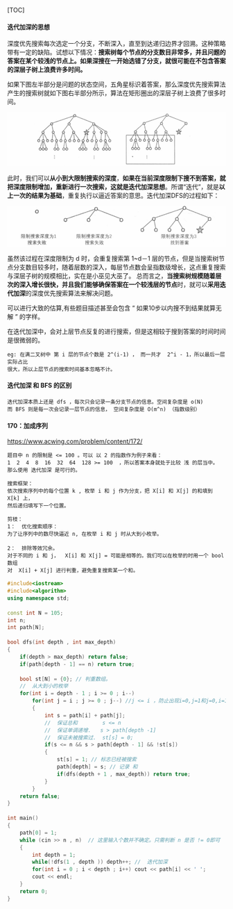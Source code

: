 [TOC]

#### **迭代加深的思想**

深度优先搜索每次选定一个分支，不断深入，直至到达递归边界才回溯。这种策略带有一定的缺陷。试想以下情况：**搜索树每个节点的分支数目非常多，并且问题的答案在某个较浅的节点上。如果深搜在一开始选错了分支，就很可能在不包含答案的深层子树上浪费许多时间。**

如果下图左半部分是问题的状态空间，五角星标识着答案，那么深度优先搜索算法产生的搜索树就如下图右半部分所示，算法在矩形圈出的深层子树上浪费了很多时间。

![](image/DieDaiJiaShen.png)

此时，我们可以**从小到大限制搜索的深度**，**如果在当前深度限制下搜不到答案，就把深度限制增加，重新进行一次搜索，这就是迭代加深思想**。所谓“迭代”，就是**以上一次的结果为基础**，重复执行以逼近答案的意思。迭代加深DFS的过程如下：

![](image/DieDaiJiaShen_2.png)

虽然该过程在深度限制为 d 时，会重复搜索第 1~d－1 层的节点，但是当搜索树节点分支数目较多时，随着层数的深入，每层节点数会呈指数级增长，这点重复搜索与深层子树的规模相比，实在是小巫见大巫了。
总而言之，**当搜索树规模随着层次的深入增长很快，并且我们能够确保答案在一个较浅层的节点**时，就可以**采用迭代加深**的深度优先搜索算法来解决问题。

可以进行大致的估算,有些题目描述甚至会包含   “ 如果10步以内搜不到结果就算无解 ”  的字样。

在迭代加深中，会对上层节点反复的进行搜索，但是这相较于搜到答案的时间时间是很微弱的。

```
eg: 在满二叉树中 第 i 层的节点个数是 2^(i-1) ， 而一共才  2^i - 1，所以最后一层实际占比
很大，所以上层节点的搜索时间基本忽略不计。
```

#### **迭代加深 和  BFS 的区别**

```
迭代加深本质上还是 dfs ，每次只会记录一条分支节点的信息。空间复杂度是 o(N)
而 BFS 则是每一次会记录一层节点的信息， 空间复杂度是 O(m^n) （指数级别）
```

#### 170：加成序列

https://www.acwing.com/problem/content/172/

```
题目中 n 的限制是 <= 100 。可以 以 2 的指数作为例子来看：
1  2  4  8  16  32  64  128 >= 100  ，所以答案本身就处于比较 浅 的层当中。
那么使用 迭代加深 是可行的。
```

```
搜索框架：
依次搜索序列中的每个位置 k , 枚举 i 和 j 作为分支，把 X[i] 和 X[j] 的和填到  X[k] 上，
然后递归填写下一个位置。
```

```
剪枝：
1：  优化搜索顺序：
为了让序列中的数尽快逼近 n, 在枚举 i 和 j 时从大到小枚举。

2：  排除等效冗余。
对于不同的 i 和 j，  X[i] 和 X[j] = 可能是相等的。我们可以在枚举的时用一个 bool 数组
对  X[i] + X[j] 进行判重，避免重复搜索某一个和。
```

```c++
#include<iostream>
#include<algorithm>
using namespace std;

const int N = 105;
int n;
int path[N];

bool dfs(int depth , int max_depth)
{
    if(depth > max_depth) return false;
    if(path[depth - 1] == n) return true;
    
    bool st[N] = {0}; // 判重数组。
    //  从大到小的枚举
    for(int i = depth - 1 ; i >= 0 ; i--)
        for(int j = i ; j >= 0 ; j--) //j <= i ，防止出现i=0,j=1和j=0,i=1的重复出现
        {
            int s = path[i] + path[j];
            //  保证总和        s <= n 
            //  保证单调递增.   s > path[depth -1] 
            //  保证未被搜索过.  st[s] = 0;
            if(s <= n && s > path[depth - 1] && !st[s])
            {
                st[s] = 1; // 标志已经被搜索
                path[depth] = s; // 记录 和
                if(dfs(depth + 1 , max_depth)) return true;
            }
        }
    return false;
}

int main()
{
    path[0] = 1;
    while (cin >> n , n)  // 这里输入个数并不确定。只需判断 n 是否 != 0即可
    {
        int depth = 1;
        while(!dfs(1 , depth )) depth++; //  迭代加深
        for(int i = 0 ; i < depth ; i++) cout << path[i] << ' ';
        cout << endl;
    }
    return 0;
}

```





















